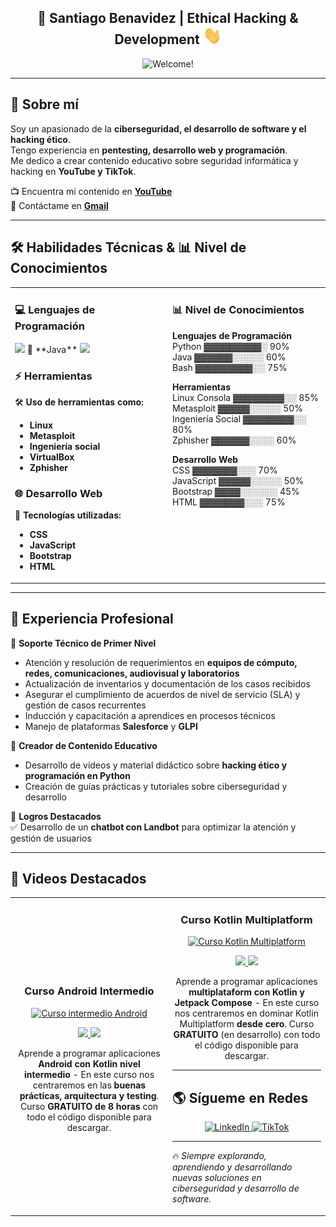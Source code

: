 <div align="center">
<h2> 👾 Santiago Benavidez | Ethical Hacking & Development <img src="https://github.com/ABSphreak/ABSphreak/blob/master/gifs/Hi.gif" width="30px"></h2>
</div>

<div align="center" width="50">
<img src="https://i.gifer.com/6o0.gif" alt="Welcome!" width="300"/>
</div>

---

## 🚀 Sobre mí  
Soy un apasionado de la **ciberseguridad, el desarrollo de software y el hacking ético**.  
Tengo experiencia en **pentesting, desarrollo web y programación**.  
Me dedico a crear contenido educativo sobre seguridad informática y hacking en **YouTube y TikTok**.  

📺 Encuentra mi contenido en **[YouTube](https://www.youtube.com/@HackeandoPatos)**  
📧 Contáctame en **[Gmail](mailto:sbenavidezr29@gmail.com)**  

---

## 🛠 Habilidades Técnicas & 📊 Nivel de Conocimientos  

<div align="center">

<table>
<tr>
<td width="50%" valign="top">

### 💻 Lenguajes de Programación  
<img src="https://camo.githubusercontent.com/f61d550a45f9dffcf953ceaf724ac3c2a14ac97948d728f1e6eb3267afb2bd84/68747470733a2f2f696d672e736869656c64732e696f2f62616467652f507974686f6e2532302d2532333134333534432e7376673f7374796c653d666f722d7468652d6261646765266c6f676f3d707974686f6e266c6f676f436f6c6f723d7768697465"/>  
🔹 **Java**  
<img
src= "https://camo.githubusercontent.com/b9326effec4bc941d648d79b2e24ed7c708122671d2540c3277596dc52d640f2/68747470733a2f2f696d672e736869656c64732e696f2f62616467652f4c696e75782d4643433632343f7374796c653d666f722d7468652d6261646765266c6f676f3d6c696e7578266c6f676f436f6c6f723d626c61636b"/>  

### ⚡ Herramientas  
🛠 **Uso de herramientas como:**  
- **Linux**  
- **Metasploit**  
- **Ingeniería social**  
- **VirtualBox**  
- **Zphisher**  

### 🌐 Desarrollo Web  
🎨 **Tecnologías utilizadas:**  
- **CSS**  
- **JavaScript**  
- **Bootstrap**  
- **HTML**  

</td>
<td width="50%" valign="top">

### 📊 Nivel de Conocimientos  

**Lenguajes de Programación**  
Python ▓▓▓▓▓▓▓▓▓░ 90%  
Java ▓▓▓▓▓▓░░░░░ 60%  
Bash ▓▓▓▓▓▓▓▓▓░░ 75%  

**Herramientas**  
Linux Consola ▓▓▓▓▓▓▓▓░░ 85%  
Metasploit ▓▓▓▓▓░░░░░ 50%  
Ingeniería Social ▓▓▓▓▓▓▓▓░░ 80%  
Zphisher ▓▓▓▓▓▓░░░░ 60%  

**Desarrollo Web**  
CSS ▓▓▓▓▓▓▓░░░ 70%  
JavaScript ▓▓▓▓▓░░░░░ 50%  
Bootstrap ▓▓▓▓░░░░░░ 45%  
HTML ▓▓▓▓▓▓▓░░░ 75%  

</td>
</tr>
</table>

</div>

---

## 📌 Experiencia Profesional  

📌 **Soporte Técnico de Primer Nivel**  
- Atención y resolución de requerimientos en **equipos de cómputo, redes, comunicaciones, audiovisual y laboratorios**  
- Actualización de inventarios y documentación de los casos recibidos  
- Asegurar el cumplimiento de acuerdos de nivel de servicio (SLA) y gestión de casos recurrentes  
- Inducción y capacitación a aprendices en procesos técnicos  
- Manejo de plataformas **Salesforce** y **GLPI**  

📌 **Creador de Contenido Educativo**  
- Desarrollo de videos y material didáctico sobre **hacking ético y programación en Python**  
- Creación de guías prácticas y tutoriales sobre ciberseguridad y desarrollo  

📌 **Logros Destacados**  
✅ Desarrollo de un **chatbot con Landbot** para optimizar la atención y gestión de usuarios  

---

## 🎥 Videos Destacados  

<table>
<tr>
<td width="50%">
<h3 align="center">Curso Android Intermedio</h3>
<div align="center">
<a href="https://github.com/ArisGuimera/Android-Expert-Intermedio" target="_blank"><img src="https://i.imgur.com/V48W0sU.jpg" width="400" alt="Curso intermedio Android"></a>
<p>
<a href="https://github.com/ArisGuimera/Android-Expert-Intermedio" target="_blank">
<img src="https://img.shields.io/badge/CÓDIGO-ff9?style=for-the-badge&logo=github&logoColor=black">
</a>
<a href="https://youtu.be/UaR7GSNACsM" target="_blank">
<img src="https://img.shields.io/badge/-Youtube-green?style=for-the-badge&color=fbfc40">
</a>
</p>
<p>Aprende a programar aplicaciones <strong>Android con Kotlin nivel intermedio</strong> - En este curso nos centraremos en las <strong>buenas prácticas, arquitectura y testing</strong>. Curso <strong>GRATUITO de 8 horas</strong> con todo el código disponible para descargar.</p>
</div>
                                                                                      
</td>       

<td width="50%">
<h3 align="center">Curso Kotlin Multiplatform</h3>
<div align="center">
<a href="https://github.com/ArisGuimera/Curso-Kotlin-Multiplatform" target="_blank"><img src="https://i.imgur.com/nDDp1Ra.jpg" width="400" alt="Curso Kotlin Multiplatform"></a>
<p>
<a href="https://github.com/ArisGuimera/Curso-Kotlin-Multiplatform" target="_blank">
<img src="https://img.shields.io/badge/C%C3%93DIGO-cfaae0?style=for-the-badge&logo=github&logoColor=black">
</a>
<a href="https://youtube.com/playlist?list=PL8ie04dqq7_NUvBcMMosVRAbqZDWmRzX3&si=FdS-Z07ZFAUjDHAE" target="_blank">
<img src="https://img.shields.io/badge/-Youtube-green?style=for-the-badge&color=ff00f4">
</a>
</p>
<p>Aprende a programar aplicaciones <strong>multiplataform con Kotlin y Jetpack Compose</strong> - En este curso nos centraremos en dominar Kotlin Multiplatform <strong>desde cero</strong>. Curso <strong>GRATUITO</strong> (en desarrollo) con todo el código disponible para descargar.</p>
</div>

---

## 🌎 Sígueme en Redes  

<div align="center">

<a href="https://www.linkedin.com/in/santiago-benavidez-789454237/" target="_blank">
<img src="https://img.shields.io/badge/LinkedIn-%230077B5.svg?&style=flat-square&logo=linkedin&logoColor=white" alt="LinkedIn">
</a>  

<a href="https://www.tiktok.com/@hackeadopatos" target="_blank">
<img src="https://img.shields.io/badge/TikTok-%23000000.svg?&style=flat-square&logo=tiktok&logoColor=white" alt="TikTok">
</a>  

</div>  

---

🔥 *Siempre explorando, aprendiendo y desarrollando nuevas soluciones en ciberseguridad y desarrollo de software.*  
